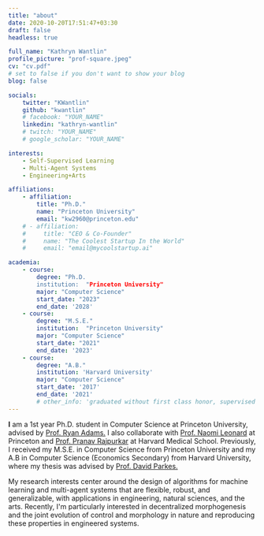 ```yaml
---
title: "about"
date: 2020-10-20T17:51:47+03:30
draft: false
headless: true

full_name: "Kathryn Wantlin"
profile_picture: "prof-square.jpeg"
cv: "cv.pdf"
# set to false if you don't want to show your blog
blog: false

socials:
    twitter: "KWantlin"
    github: "kwantlin"
    # facebook: "YOUR_NAME"
    linkedin: "kathryn-wantlin"
    # twitch: "YOUR_NAME"
    # google_scholar: "YOUR_NAME"

interests:
    - Self-Supervised Learning
    - Multi-Agent Systems
    - Engineering+Arts

affiliations:
    - affiliation:
        title: "Ph.D."
        name: "Princeton University"
        email: "kw2960@princeton.edu"
    # - affiliation:
    #     title: "CEO & Co-Founder"
    #     name: "The Coolest Startup In the World"
    #     email: "email@mycoolstartup.ai"

academia:
    - course:
        degree: "Ph.D.
        institution:  "Princeton University"
        major: "Computer Science"
        start_date: "2023"
        end_date: '2028'
    - course:
        degree: "M.S.E."
        institution:  "Princeton University"
        major: "Computer Science"
        start_date: "2021"
        end_date: '2023'
    - course:
        degree: "A.B."
        institution: 'Harvard University'
        major: "Computer Science"
        start_date: '2017'
        end_date: '2021'
        # other_info: 'graduated without first class honor, supervised by Prof. Very Cool!'
---
```


**I** am a 1st year Ph.D. student in Computer Science at Princeton University, advised by [Prof. Ryan Adams.][1] I also collaborate with [Prof. Naomi Leonard][2] at Princeton and [Prof. Pranav Rajpurkar][3] at Harvard Medical School. Previously, I received my M.S.E. in Computer Science from Princeton University and my A.B in Computer Science (Economics Secondary) from Harvard University, where my thesis was advised by [Prof. David Parkes.][4]

My research interests center around the design of algorithms for machine learning and multi-agent systems that are flexible, robust, and generalizable, with applications in engineering, natural sciences, and the arts. Recently, I'm particularly interested in decentralized morphogenesis and the joint evolution of control and morphology in nature and reproducing these properties in engineered systems.

[1]: https://www.cs.princeton.edu/~rpa/
[2]: https://naomi.princeton.edu/
[3]: https://www.rajpurkarlab.hms.harvard.edu/
[4]: https://parkes.seas.harvard.edu/